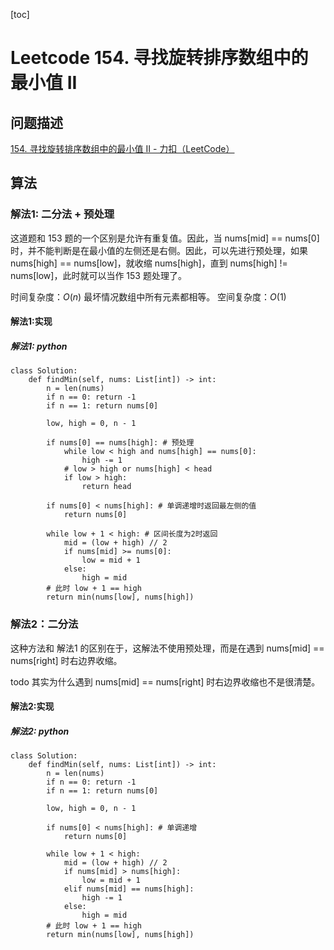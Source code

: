 [toc]

# Leetcode 154. 寻找旋转排序数组中的最小值 II 

## 问题描述

[154. 寻找旋转排序数组中的最小值 II - 力扣（LeetCode）](https://leetcode-cn.com/problems/find-minimum-in-rotated-sorted-array-ii/)

## 算法

### 解法1: 二分法 + 预处理

这道题和 153 题的一个区别是允许有重复值。因此，当 nums[mid] == nums[0] 时，并不能判断是在最小值的左侧还是右侧。因此，可以先进行预处理，如果 nums[high] == nums[low]，就收缩 nums[high]，直到 nums[high] != nums[low]，此时就可以当作 153 题处理了。


时间复杂度：$O(n)$ 最坏情况数组中所有元素都相等。
空间复杂度：$O(1)$

#### 解法1:实现

##### 解法1: python

```
class Solution:
    def findMin(self, nums: List[int]) -> int:
        n = len(nums)
        if n == 0: return -1
        if n == 1: return nums[0]

        low, high = 0, n - 1

        if nums[0] == nums[high]: # 预处理
            while low < high and nums[high] == nums[0]:
                high -= 1
            # low > high or nums[high] < head
            if low > high:
                return head

        if nums[0] < nums[high]: # 单调递增时返回最左侧的值
            return nums[0]
            
        while low + 1 < high: # 区间长度为2时返回
            mid = (low + high) // 2
            if nums[mid] >= nums[0]:
                low = mid + 1
            else:
                high = mid
        # 此时 low + 1 == high
        return min(nums[low], nums[high])
```

### 解法2：二分法 

这种方法和 解法1 的区别在于，这解法不使用预处理，而是在遇到 nums[mid] == nums[right] 时右边界收缩。

todo 其实为什么遇到 nums[mid] == nums[right] 时右边界收缩也不是很清楚。

#### 解法2:实现

##### 解法2: python

```
class Solution:
    def findMin(self, nums: List[int]) -> int:
        n = len(nums)
        if n == 0: return -1
        if n == 1: return nums[0]

        low, high = 0, n - 1

        if nums[0] < nums[high]: # 单调递增
            return nums[0]
            
        while low + 1 < high:
            mid = (low + high) // 2
            if nums[mid] > nums[high]:
                low = mid + 1
            elif nums[mid] == nums[high]:
                high -= 1
            else:
                high = mid
        # 此时 low + 1 == high
        return min(nums[low], nums[high])
```